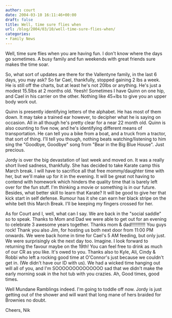 ```yaml
---
author: court
date: 2004-03-10 16:11:46+00:00
draft: false
title: Well, time sure flies when
url: /blog/2004/03/10/well-time-sure-flies-when/
categories:
- Family News
---
```


Well, time sure flies when you are having fun.  I don't know where the days go sometimes.  A busy family and fun weekends with great friends sure makes the time soar.

So, what sort of updates are there for the Vallentyne family, in the last 6 days, you may ask?  So far Cael, thankfully, stopped gaining 2 lbs a week.  He is still off the charts, but at least he's not 20lbs or anything.  He's just a modest 15.5lbs at 2 months old.  Yeesh!  Sometimes I have Quinn on one hip, and Cael in his carrier on the other.  Nothing like 45+lbs to give you an upper body work out.

Quinn is presently identifying letters of the alphabet.  He has most of them down.  It may take a trained ear however, to decipher what he is saying on occasion.  All in all though he's pretty clear for a near 22 month old.  Quinn is also counting to five now, and he's identifying different means of transportation.  He can tell you a bike from a boat, and a truck from a tractor, that sort of thing. I'll tell you though, nothing beats watching/listening to him sing the "Goodbye, Goodbye" song from "Bear in the Big Blue House".  Just precious.

Jordy is over the big devastation of last week and moved on.  It was a really short lived sadness, thankfully.  She has decided to take Karate camp this March break.  I will have to sacrifice all that free mommy/daughter time with her, but we'll make up for it in the evening.  It will be great not having to contend with homework which hinders the quality time that is barely left over for the fun stuff.  I'm thinking a movie or something is in our future.  Besides, what better skill to learn that Karate?  It will be good to give her that kick start in self defense.  Rumour has it she can earn her black stripe on the white belt this March Break.  I'll be keeping my fingers crossed for her.

As for Court and I, well, what can I say.  We are back in the "social saddle" so to speak.  Thanks to Mom and Dad we were able to get out for an evening to celebrate 3 awesome years together.  Thanks mom & dad!!!!!!!!!!!  You guys rock!  Thank you also Jim, for hosting us both next door from 11:00 PM onwards.  We were back home in time for Cael's 5 AM feeding, but only just.  We were surprisingly ok the next day too.  Imagine.  I look forward to returning the favour maybe on the 19th!  You can feel free to drink as much of our CR as you like.  It's owed to you.  Thanks also to Kyle, Ali, Cindy & Robbi who left a rocking good time at O'Connor's just because we couldn't get in.  (We didn't have our ID with us).  We had a wicked time hanging out will all of you, and I'm SOOOOOOOOOOOOOO sad that we didn't make the early morning soak in the hot tub with you crazies.  Ah, Good times, good times.

Well Mundane Ramblings indeed.  I'm going to toddle off now.  Jordy is just getting out of the shower and will want that long mane of hers braided for Brownies no doubt.

Cheers,
Nik

